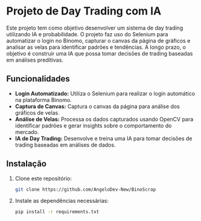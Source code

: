 # Projeto de Day Trading com IA

Este projeto tem como objetivo desenvolver um sistema de day trading utilizando IA e probabilidade. O projeto faz uso do Selenium para automatizar o login no Binomo, capturar o canvas da página de gráficos e analisar as velas para identificar padrões e tendências. A longo prazo, o objetivo é construir uma IA que possa tomar decisões de trading baseadas em análises preditivas.

## Funcionalidades

- **Login Automatizado:** Utiliza o Selenium para realizar o login automático na plataforma Binomo.
- **Captura de Canvas:** Captura o canvas da página para análise dos gráficos de velas.
- **Análise de Velas:** Processa os dados capturados usando OpenCV para identificar padrões e gerar insights sobre o comportamento do mercado.
- **IA de Day Trading:** Desenvolve e treina uma IA para tomar decisões de trading baseadas em análises de dados.



## Instalação

1. Clone este repositório:

    ```bash
    git clone https://github.com/AngeloDev-New/BinoScrap
    ```

2. Instale as dependências necessárias:

    ```bash
    pip install -r requirements.txt
    ```


